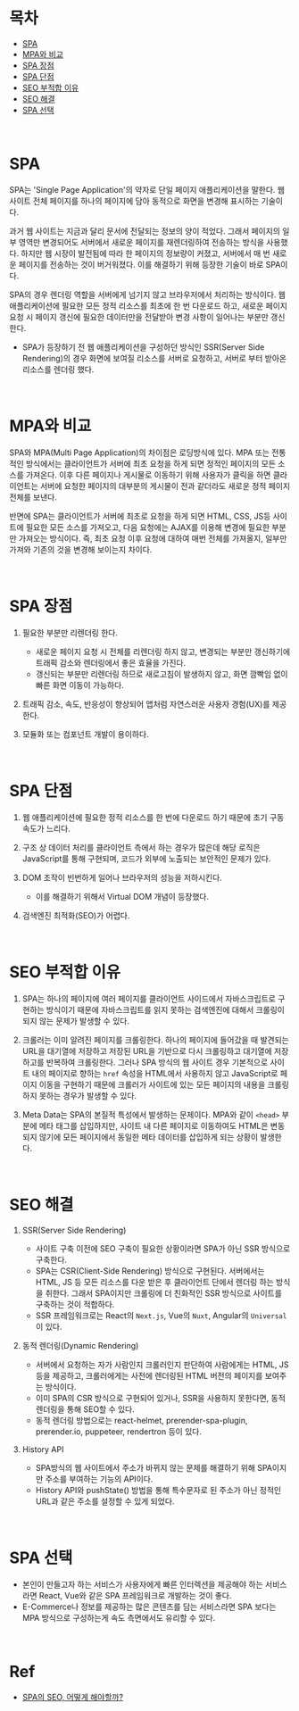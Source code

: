 # 목차

- [SPA](#spa)
- [MPA와 비교](#mpa와-비교)
- [SPA 장점](#spa-장점)
- [SPA 단점](#spa-단점)
- [SEO 부적합 이유](#seo-부적합-이유)
- [SEO 해결](#seo-해결)
- [SPA 선택](#spa-선택)

<br>

# SPA

SPA는 'Single Page Application'의 약자로 단일 페이지 애플리케이션을 말한다. 웹 사이트 전체 페이지를 하나의 페이지에 담아 동적으로 화면을 변경해 표시하는 기술이다.

과거 웹 사이트는 지금과 달리 문서에 전달되는 정보의 양이 적었다. 그래서 페이지의 일부 영역만 변경되어도 서버에서 새로운 페이지를 재렌더링하여 전송하는 방식을 사용했다. 하지만 웹 시장이 발전됨에 따라 한 페이지의 정보량이 커졌고, 서버에서 매 번 새로운 페이지를 전송하는 것이 버거워졌다. 이를 해결하기 위해 등장한 기술이 바로 SPA이다.

SPA의 경우 렌더링 역할을 서버에게 넘기지 않고 브라우저에서 처리하는 방식이다. 웹 애플리케이션에 필요한 모든 정적 리소스를 최초에 한 번 다운로드 하고, 새로운 페이지 요청 시 페이지 갱신에 필요한 데이터만을 전달받아 변경 사항이 일어나는 부분만 갱신한다.

- SPA가 등장하기 전 웹 애플리케이션을 구성하던 방식인 SSR(Server Side Rendering)의 경우 화면에 보여질 리소스를 서버로 요청하고, 서버로 부터 받아온 리소스를 렌더링 했다.

<br>

# MPA와 비교

SPA와 MPA(Multi Page Application)의 차이점은 로딩방식에 있다. MPA 또는 전통적인 방식에서는 클라이언트가 서버에 최초 요청을 하게 되면 정적인 페이지의 모든 소스를 가져온다. 이후 다른 페이지나 게시물로 이동하기 위해 사용자가 클릭을 하면 클라이언트는 서버에 요청한 페이지의 대부분의 게시물이 전과 같더라도 새로운 정적 페이지 전체를 보낸다.

반면에 SPA는 클라이언트가 서버에 최초로 요청을 하게 되면 HTML, CSS, JS등 사이트에 필요한 모든 소스를 가져오고, 다음 요청에는 AJAX를 이용해 변경에 필요한 부분만 가져오는 방식이다. 즉, 최초 요청 이후 요청에 대하여 매번 전체를 가져올지, 일부만 가져와 기존의 것을 변경해 보이는지 차이다.

<br>

# SPA 장점

1. 필요한 부분만 리렌더링 한다.

   - 새로운 페이지 요청 시 전체를 리렌더링 하지 않고, 변경되는 부분만 갱신하기에 트래픽 감소와 렌더링에서 좋은 효율을 가진다.
   - 갱신되는 부분만 리렌더링 하므로 새로고침이 발생하지 않고, 화면 깜빡임 없이 빠른 화면 이동이 가능하다.

2. 트래픽 감소, 속도, 반응성이 향상되어 앱처럼 자연스러운 사용자 경험(UX)를 제공한다.

3. 모듈화 또는 컴포넌트 개발이 용이하다.

<br>

# SPA 단점

1. 웹 애플리케이션에 필요한 정적 리소스를 한 번에 다운로드 하기 때문에 초기 구동 속도가 느리다.

2. 구조 상 데이터 처리를 클라이언트 측에서 하는 경우가 많은데 해당 로직은 JavaScript를 통해 구현되며, 코드가 외부에 노출되는 보안적인 문제가 있다.

3. DOM 조작이 빈번하게 일어나 브라우저의 성능을 저하시킨다.

   - 이를 해결하기 위해서 Virtual DOM 개념이 등장했다.

4. 검색엔진 최적화(SEO)가 어렵다.

<br>

# SEO 부적합 이유

1. SPA는 하나의 페이지에 여러 페이지를 클라이언트 사이드에서 자바스크립트로 구현하는 방식이기 때문에 자바스크립트를 읽지 못하는 검색엔진에 대해서 크롤링이 되지 않는 문제가 발생할 수 있다.

2. 크롤러는 이미 알려진 페이지를 크롤링한다. 하나의 페이지에 들어갔을 때 발견되는 URL을 대기열에 저장하고 저장된 URL을 기반으로 다시 크롤링하고 대기열에 저장하고를 반복하여 크롤링한다. 그러나 SPA 방식의 웹 사이트 경우 기본적으로 사이트 내의 페이지로 향하는 `href` 속성을 HTML에서 사용하지 않고 JavaScript로 페이지 이동을 구현하기 때문에 크롤러가 사이트에 있는 모든 페이지의 내용을 크롤링하지 못하는 경우가 발생할 수 있다.

3. Meta Data는 SPA의 본질적 특성에서 발생하는 문제이다. MPA와 같이 `<head>` 부분에 메타 태그를 삽입하지만, 사이트 내 다른 페이지로 이동하여도 HTML은 변동되지 않기에 모든 페이지에서 동일한 메타 데이터를 삽입하게 되는 상황이 발생한다.

<br>

# SEO 해결

1. SSR(Server Side Rendering)

   - 사이트 구축 이전에 SEO 구축이 필요한 상황이라면 SPA가 아닌 SSR 방식으로 구축한다.
   - SPA는 CSR(Client-Side Rendering) 방식으로 구현된다. 서버에서는 HTML, JS 등 모든 리소스를 다운 받은 후 클라이언트 단에서 렌더링 하는 방식을 취한다. 그래서 SPA이지만 크롤링에 더 친화적인 SSR 방식으로 사이트를 구축하는 것이 적합하다.
   - SSR 프레임워크로는 React의 `Next.js`, Vue의 `Nuxt`, Angular의 `Universal`이 있다.

2. 동적 렌더링(Dynamic Rendering)
   - 서버에서 요청하는 자가 사람인지 크롤러인지 판단하여 사람에게는 HTML, JS 등을 제공하고, 크롤러에게는 사전에 렌더링된 HTML 버전의 페이지를 보여주는 방식이다.
   - 이미 SPA의 CSR 방식으로 구현되어 있거나, SSR을 사용하지 못한다면, 동적 렌더링을 통해 SEO할 수 있다.
   - 동적 렌더링 방법으로는 react-helmet, prerender-spa-plugin, prerender.io, puppeteer, rendertron 등이 있다.
3. History API
   - SPA방식의 웹 사이트에서 주소가 바뀌지 않는 문제를 해결하기 위해 SPA이지만 주소를 부여하는 기능의 API이다.
   - History API와 pushState() 방법을 통해 특수문자로 된 주소가 아닌 정적인 URL과 같은 주소를 설정할 수 있게 되었다.

<br>

# SPA 선택

- 본인이 만들고자 하는 서비스가 사용자에게 빠른 인터렉션을 제공해야 하는 서비스라면 React, Vue와 같은 SPA 프레임워크로 개발하는 것이 좋다.
- E-Commerce나 정보를 제공하는 많은 콘텐츠를 담는 서비스라면 SPA 보다는 MPA 방식으로 구성하는게 속도 측면에서도 유리할 수 있다.

<br>

# Ref

- [SPA의 SEO, 어떻게 해야할까?](https://www.ascentkorea.com/seo-for-spa/)
